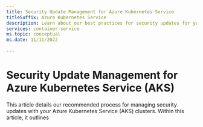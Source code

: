 ```yaml
---
title: Security Update Management for Azure Kubernetes Service
titleSuffix: Azure Kubernetes Service
description: Learn about our best practices for security updates for your Azure Kubernetes Service (AKS) cluster.
services: container-service
ms.topic: conceptual
ms.date: 11/11/2022
 
---
```


# Security Update Management for Azure Kubernetes Service (AKS)

This article details our recommended process for managing security updates with your Azure Kubernetes Service (AKS) clusters. Within this article, it outlines 